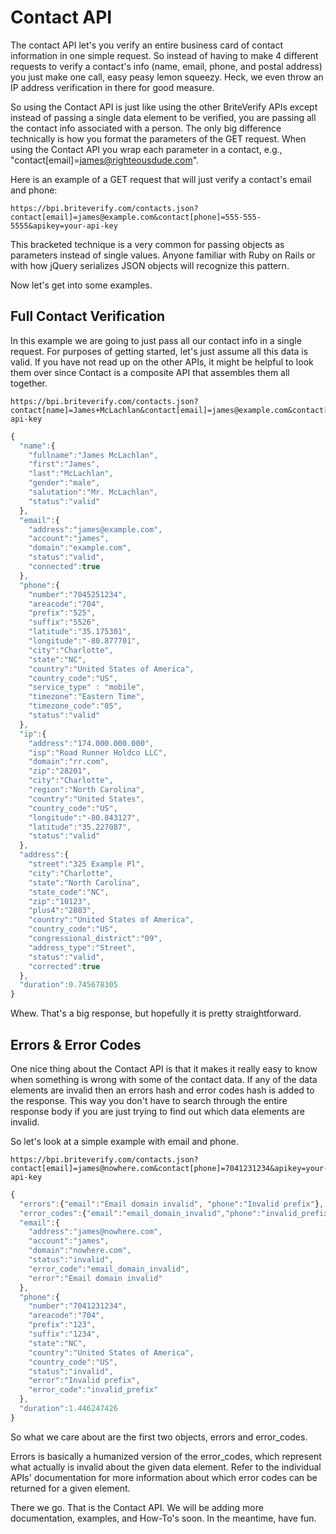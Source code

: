 Contact API
===========

The contact API let's you verify an entire business card of contact information in one simple request. So instead of having to make 4 different requests to verify a contact's info (name, email, phone, and postal address) you just make one call, easy peasy lemon squeezy. Heck, we even throw an IP address verification in there for good measure.

So using the Contact API is just like using the other BriteVerify APIs except instead of passing a single data element to be verified, you are passing all the contact info associated with a person. The only big difference technically is how you format the parameters of the GET request. When using the Contact API you wrap each parameter in a contact, e.g., "contact[email]=james@righteousdude.com".

Here is an example of a GET request that will just verify a contact's email and phone:

```text
https://bpi.briteverify.com/contacts.json?contact[email]=james@example.com&contact[phone]=555-555-5555&apikey=your-api-key
```

This bracketed technique is a very common for passing objects as parameters instead of single values. Anyone familiar with Ruby on Rails or with how jQuery serializes JSON objects will recognize this pattern.

Now let's get into some examples.

Full Contact Verification
-------------------------

In this example we are going to just pass all our contact info in a single request. For purposes of getting started, let's just assume all this data is valid. If you have not read up on the other APIs, it might be helpful to look them over since Contact is a composite API that assembles them all together. 

```text
https://bpi.briteverify.com/contacts.json?contact[name]=James+McLachlan&contact[email]=james@example.com&contact[phone]=7045251234&contact[ip]=174.000.000.000&contact[street]=325+Example+Pl&contact[zip]=101223&apikey=your-api-key
```

```JavaScript
{
  "name":{
    "fullname":"James McLachlan",
    "first":"James",
    "last":"McLachlan",
    "gender":"male",
    "salutation":"Mr. McLachlan",
    "status":"valid"
  },
  "email":{
    "address":"james@example.com",
    "account":"james",
    "domain":"example.com",
    "status":"valid",
    "connected":true
  },
  "phone":{
    "number":"7045251234",
    "areacode":"704",
    "prefix":"525",
    "suffix":"5526",
    "latitude":"35.175301",
    "longitude":"-80.877701",
    "city":"Charlotte",
    "state":"NC",
    "country":"United States of America",
    "country_code":"US",
    "service_type" : "mobile",
    "timezone":"Eastern Time",
    "timezone_code":"05",
    "status":"valid"
  },
  "ip":{
    "address":"174.000.000.000",
    "isp":"Road Runner Holdco LLC",
    "domain":"rr.com",
    "zip":"28201",
    "city":"Charlotte",
    "region":"North Carolina",
    "country":"United States",
    "country_code":"US",
    "longitude":"-80.843127",
    "latitude":"35.227087",
    "status":"valid"
  },
  "address":{
    "street":"325 Example Pl",
    "city":"Charlotte",
    "state":"North Carolina",
    "state_code":"NC",
    "zip":"10123",
    "plus4":"2803",
    "country":"United States of America",
    "country_code":"US",
    "congressional_district":"09",
    "address_type":"Street",
    "status":"valid",
    "corrected":true
  },
  "duration":0.745678305
}
```

Whew. That's a big response, but hopefully it is pretty straightforward.

Errors & Error Codes
--------------------

One nice thing about the Contact API is that it makes it really easy to know when something is wrong with some of the contact data. If any of the data elements are invalid then an errors hash and error codes hash is added to the response. This way you don't have to search through the entire response body if you are just trying to find out which data elements are invalid.

So let's look at a simple example with email and phone.

```text
https://bpi.briteverify.com/contacts.json?contact[email]=james@nowhere.com&contact[phone]=7041231234&apikey=your-api-key
```

```JavaScript
{
  "errors":{"email":"Email domain invalid", "phone":"Invalid prefix"},
  "error_codes":{"email":"email_domain_invalid","phone":"invalid_prefix"},
  "email":{
    "address":"james@nowhere.com",
    "account":"james",
    "domain":"nowhere.com",
    "status":"invalid",
    "error_code":"email_domain_invalid",
    "error":"Email domain invalid"
  },
  "phone":{
    "number":"7041231234",
    "areacode":"704",
    "prefix":"123",
    "suffix":"1234",
    "state":"NC",
    "country":"United States of America",
    "country_code":"US",
    "status":"invalid",
    "error":"Invalid prefix",
    "error_code":"invalid_prefix"
  },
  "duration":1.446247426
}
```

So what we care about are the first two objects, errors and error_codes. 

Errors is basically a humanized version of the error_codes, which represent what actually is invalid about the given data element. Refer to the individual APIs' documentation for more information about which error codes can be returned for a given element.

There we go. That is the Contact API. We will be adding more documentation, examples, and How-To's soon. In the meantime, have fun.

 